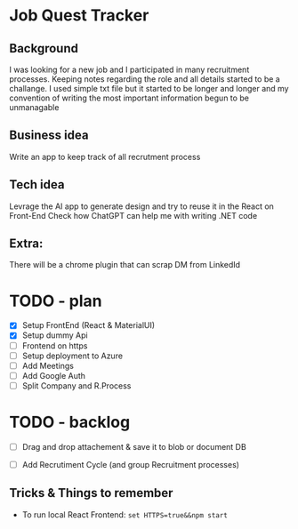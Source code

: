 ﻿# Job Quest Tracker

## Background
I was looking for a new job and I participated in many recruitment processes. Keeping notes regarding the role and all details started to be a challange. I used simple txt file but it started to be longer and longer and my convention of writing the most important information begun to be unmanagable 

## Business idea
Write an app to keep track of all recrutment process

## Tech idea
Levrage the AI app to generate design and try to reuse it in the React on Front-End
Check how ChatGPT can help me with writing .NET code

## Extra:
There will be a chrome plugin that can scrap DM from LinkedId


# TODO - plan
- [x] Setup FrontEnd (React & MaterialUI)
- [x] Setup dummy Api
- [ ] Frontend on https
- [ ] Setup deployment to Azure
- [ ] Add Meetings
- [ ] Add Google Auth
- [ ] Split Company and R.Process

# TODO - backlog
- [ ] Drag and drop attachement & save it to blob or document DB
- [ ] Add Recrutiment Cycle (and group Recruitment processes)


## Tricks & Things to remember
- To run local React Frontend: `set HTTPS=true&&npm start`
